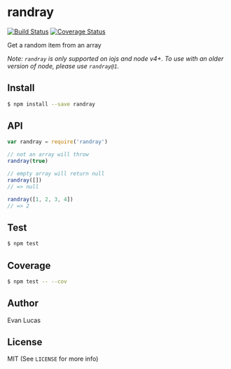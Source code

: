 # randray

[![Build Status](https://travis-ci.org/evanlucas/randray.svg)](https://travis-ci.org/evanlucas/randray)
[![Coverage Status](https://coveralls.io/repos/evanlucas/randray/badge.svg?branch=master&service=github)](https://coveralls.io/github/evanlucas/randray?branch=master)

Get a random item from an array

*Note: `randray` is only supported on iojs and node v4+. To use with an older
version of node, please use `randray@1`.*

## Install

```bash
$ npm install --save randray
```

## API

```js
var randray = require('randray')

// not an array will throw
randray(true)

// empty array will return null
randray([])
// => null

randray([1, 2, 3, 4])
// => 2
```

## Test

```bash
$ npm test
```

## Coverage

```bash
$ npm test -- --cov
```

## Author

Evan Lucas

## License

MIT (See `LICENSE` for more info)
